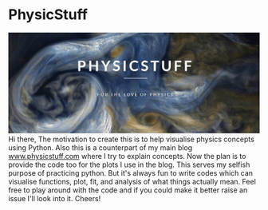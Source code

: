 # PhysicStuff
![Screenshot](Header.png)
Hi there,
The motivation to create this is to help visualise physics concepts using Python. Also this is a counterpart of my main blog www.physicstuff.com where I try to explain concepts. Now the plan is to provide the code too for the plots I use in the blog.
This serves my selfish purpose of practicing python. But it's always fun to write codes which can visualise functions, plot, fit, and analysis of what things actually mean. 
Feel free to play around with the code and if you could make it better raise an issue I'll look into it. 
Cheers!
